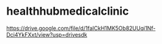 # healthhubmedicalclinic


https://drive.google.com/file/d/1faICkH1MK5Ob82UUqi1Nf-Dci4YkFXxt/view?usp=drivesdk
